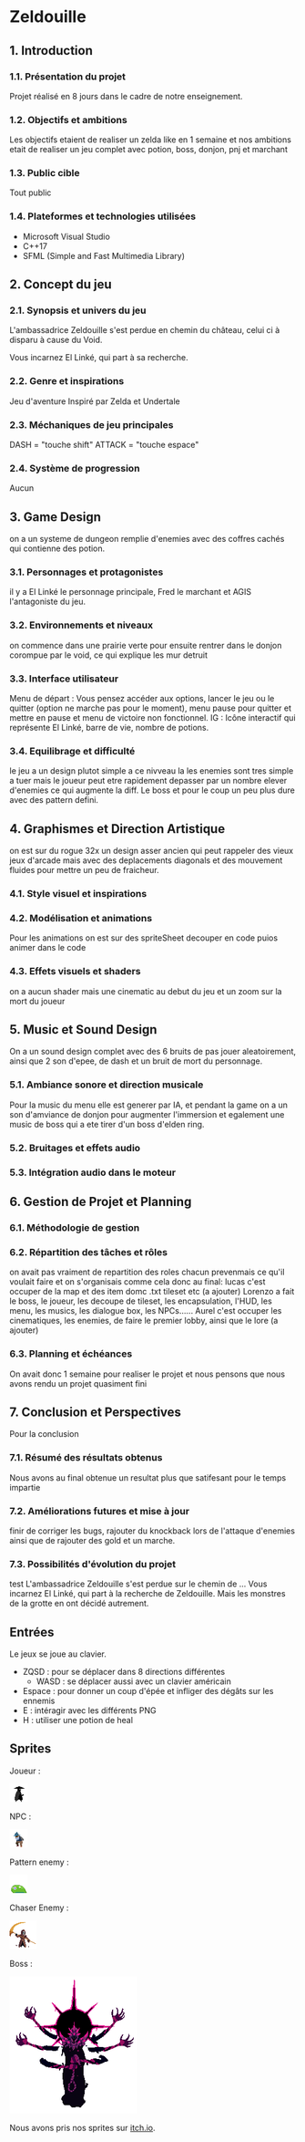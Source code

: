 # Zeldouille

## 1. Introduction
### 1.1. Présentation du projet
Projet réalisé en 8 jours dans le cadre de notre enseignement.
### 1.2. Objectifs et ambitions
Les objectifs etaient de realiser un zelda like en 1 semaine et nos ambitions etait de realiser un jeu complet avec potion, boss, donjon, pnj et marchant
### 1.3. Public cible
Tout public
### 1.4. Plateformes et technologies utilisées
* Microsoft Visual Studio
* C++17
* SFML (Simple and Fast Multimedia Library)
## 2. Concept du jeu
### 2.1. Synopsis et univers du jeu
L'ambassadrice Zeldouille s'est perdue en chemin du château, celui ci à disparu à cause du Void.

Vous incarnez El Linké, qui part à sa recherche.
### 2.2. Genre et inspirations
Jeu d'aventure
Inspiré par Zelda et Undertale
### 2.3. Méchaniques de jeu principales
DASH = "touche shift"
ATTACK = "touche espace"
### 2.4. Système de progression
Aucun
## 3. Game Design
on a un systeme de dungeon remplie d'enemies avec des coffres cachés qui contienne des potion.
### 3.1. Personnages et protagonistes
il y a El Linké le personnage principale, Fred le marchant et AGIS l'antagoniste du jeu.
### 3.2. Environnements et niveaux
on commence dans une prairie verte pour ensuite rentrer dans le donjon corompue par le void, ce qui explique les mur detruit
### 3.3. Interface utilisateur
Menu de départ : Vous pensez accéder aux options, lancer le jeu ou le quitter (option ne marche pas pour le moment), menu pause pour quitter et mettre en pause et menu de victoire non fonctionnel.
IG : Icône interactif qui représente El Linké, barre de vie, nombre de potions.
### 3.4. Equilibrage et difficulté
le jeu a un design plutot simple a ce nivveau la les enemies sont tres simple a tuer mais le joueur peut etre rapidement depasser par un nombre elever d'enemies ce qui augmente la diff.
Le boss et pour le coup un peu plus dure avec des pattern defini.
## 4. Graphismes et Direction Artistique
on est sur du rogue 32x un design asser ancien qui peut rappeler des vieux jeux d'arcade mais avec des deplacements diagonals et des mouvement fluides pour mettre un peu de fraicheur.
### 4.1. Style visuel et inspirations
### 4.2. Modélisation et animations
Pour les animations on est sur des spriteSheet decouper en code puios animer dans le code
### 4.3. Effets visuels et shaders
on a aucun shader mais une cinematic au debut du jeu et un zoom sur la mort du joueur
## 5. Music et Sound Design
On a un sound design complet avec des 6 bruits de pas jouer aleatoirement, ainsi que 2 son d'epee, de dash et un bruit de mort du personnage.
### 5.1. Ambiance sonore et direction musicale
Pour la music du menu elle est generer par IA, et pendant la game on a un son d'amviance de donjon pour augmenter l'immersion et egalement une music de boss qui a ete tirer d'un boss d'elden ring.
### 5.2. Bruitages et effets audio
### 5.3. Intégration audio dans le moteur
## 6. Gestion de Projet et Planning
### 6.1. Méthodologie de gestion
### 6.2. Répartition des tâches et rôles
on avait pas vraiment de repartition des roles chacun prevenmais ce qu'il voulait faire et on s'organisais comme cela donc au final:
lucas c'est occuper de la map et des item domc .txt tileset etc (a ajouter)
Lorenzo a fait le boss, le joueur, les decoupe de tileset, les encapsulation, l'HUD, les menu, les musics, les dialogue box, les NPCs......
Aurel c'est occuper les cinematiques, les enemies, de faire le premier lobby, ainsi que le lore (a ajouter)
### 6.3. Planning et échéances
On avait donc 1 semaine pour realiser le projet et nous pensons que nous avons rendu un projet quasiment fini
## 7. Conclusion et Perspectives
Pour la conclusion
### 7.1. Résumé des résultats obtenus
Nous avons au final obtenue un resultat plus que satifesant pour le temps impartie
### 7.2. Améliorations futures et mise à jour
finir de corriger les bugs, rajouter du knockback lors de l'attaque d'enemies ainsi que de rajouter des gold et un marche.
### 7.3. Possibilités d'évolution du projet

test
L'ambassadrice Zeldouille s'est perdue sur le chemin de ... Vous incarnez El Linké, qui part à la recherche de Zeldouille. Mais les monstres de la grotte en ont décidé autrement.

## Entrées
Le jeux se joue au clavier.
* ZQSD : pour se déplacer dans 8 directions différentes
	* WASD : se déplacer aussi avec un clavier américain
* Espace : pour donner un coup d'épée et infliger des dégâts sur les ennemis
* E : intéragir avec les différents PNG
* H : utiliser une potion de heal

## Sprites
Joueur :

![Sprite du joueur](Projet%20Zelda-Like%202D/assets/player/player_for_md.png)

NPC :

![Sprite du marchand](Projet%20Zelda-Like%202D/assets/NPC/merchant.png)

Pattern enemy :

![Sprite du pattern enemy](Projet%20Zelda-Like%202D/assets/enemy/slime/slime_for_md.png)

Chaser Enemy :

![Sprite du chaser enemy](Projet%20Zelda-Like%202D/assets/enemy/necro/necro_for_md.png)

Boss :

![Sprite du boss](Projet%20Zelda-Like%202D/assets/enemy/boss/boss_for_md.png)

Nous avons pris nos sprites sur [itch.io](https://itch.io/).
